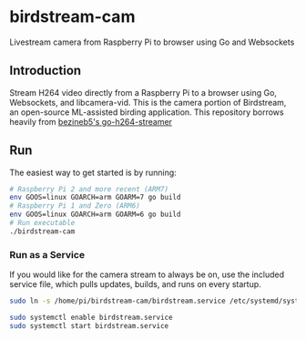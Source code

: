 # birdstream-cam
Livestream camera from Raspberry Pi to browser using Go and Websockets

## Introduction

Stream H264 video directly from a Raspberry Pi to a browser using Go, Websockets, and libcamera-vid. 
This is the camera portion of Birdstream, an open-source ML-assisted birding application.
This repository borrows heavily from [bezineb5's go-h264-streamer](https://github.com/bezineb5/go-h264-streamer)

## Run

The easiest way to get started is by running:

```sh
# Raspberry Pi 2 and more recent (ARM7)
env GOOS=linux GOARCH=arm GOARM=7 go build
# Raspberry Pi 1 and Zero (ARM6)
env GOOS=linux GOARCH=arm GOARM=6 go build
# Run executable
./birdstream-cam
```
### Run as a Service

If you would like for the camera stream to always be on, use the included service file, 
which pulls updates, builds, and runs on every startup.

```sh
sudo ln -s /home/pi/birdstream-cam/birdstream.service /etc/systemd/system

sudo systemctl enable birdstream.service
sudo systemctl start birdstream.service
```